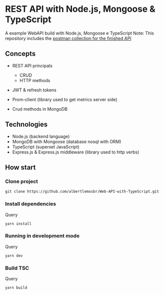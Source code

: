 # REST API with Node.js, Mongoose & TypeScript

A example WebAPI build with Node.js, Mongoose e TypeScript
Note: This repository includes the [postman collection for the finished API](postman_collection.json)

## Concepts
* REST API principals
    * CRUD
    * HTTP methods

* JWT & refresh tokens
* Prom-client (library used to get metrics server side)
* Crud methods in MongoDB


## Technologies
* Node.js (backend language)
* MongoDB with Mongoose (database nosql with ORM)
* TypeScript (superset JavaScript)
* Express.js & Express.js middleware (library used to http verbs)

## How start
### Clone project
```
git clone https://github.com/albertlemosbr/Web-API-with-TypeScript.git
```

### Install dependencies
Query
```
yarn install
```

### Running in development mode
Query
```
yarn dev
```

### Build TSC
Query
```
yarn build
```

